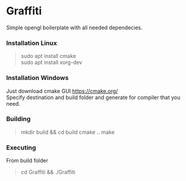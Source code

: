 # Graffiti
Simple opengl boilerplate with all needed dependecies.

### Installation Linux
> sudo apt install cmake <br>
> sudo apt install xorg-dev

### Installation Windows
Just download cmake GUI https://cmake.org/ <br>
Specify destination and build folder and generate for compiler that you need.
### Building
> mkdir build && cd build
> cmake ..
> make

### Executing
From build folder <br>
> cd Graffiti && ./Graffiti
